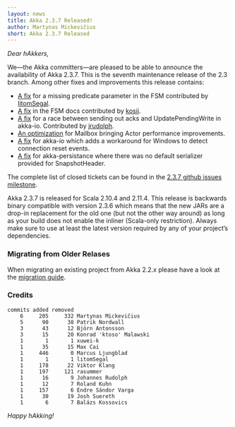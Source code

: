 ```yaml
---
layout: news
title: Akka 2.3.7 Released!
author: Martynas Mickevičius
short: Akka 2.3.7 Released
---
```


*Dear hAkkers,*

We—the Akka committers—are pleased to be able to announce the availability of Akka 2.3.7. This is the seventh maintenance release of the 2.3 branch. Among other fixes and improvements this release contains:

 - [A fix](https://github.com/akka/akka/issues/16199) for a missing predicate parameter in the FSM contributed by [litomSegal](https://github.com/litomSegal).
 - [A fix](https://github.com/akka/akka/issues/16198) in the FSM docs contributed by [kosii](https://github.com/kosii).
 - [A fix](https://github.com/akka/akka/issues/15991) for a race between sending out acks and UpdatePendingWrite in akka-io. Contributed by [jrudolph](https://github.com/jrudolph).
 - [An optimization](https://github.com/akka/akka/issues/16286) for Mailbox bringing Actor performance improvements.
 - [A fix](https://github.com/akka/akka/issues/15766) for akka-io which adds a workaround for Windows to detect connection reset events.
 - [A fix](https://github.com/akka/akka/issues/16009) for akka-persistance where there was no default serializer provided for SnapshotHeader.

The complete list of closed tickets can be found in the [2.3.7 github issues milestone](https://github.com/akka/akka/issues?q=milestone%3A2.3.7+is%3Aclosed).

Akka 2.3.7 is released for Scala 2.10.4 and 2.11.4. This release is backwards binary compatible with version 2.3.6 which means that the new JARs are a drop-in replacement for the old one (but not the other way around) as long as your build does not enable the inliner (Scala-only restriction). Always make sure to use at least the latest version required by any of your project’s dependencies.

### Migrating from Older Relases ###

When migrating an existing project from Akka 2.2.x please have a look at the [migration guide](http://doc.akka.io/docs/akka/2.3.7/project/migration-guide-2.2.x-2.3.x.html).

### Credits ###

    commits added removed
        6     205     332 Martynas Mickevičius
        5      90      38 Patrik Nordwall
        3      43      12 Björn Antonsson
        3      15      20 Konrad 'ktoso' Malawski
        1       1       1 xuwei-k
        1      35      15 Max Cai
        1     446       0 Marcus Ljungblad
        1       1       1 litomSegal
        1     178      22 Viktor Klang
        1     197     121 rasummer
        1      16       9 Johannes Rudolph
        1      12       7 Roland Kuhn
        1     157       6 Endre Sándor Varga
        1      30      19 Josh Suereth
        1       6       7 Balázs Kossovics

*Happy hAkking!*
